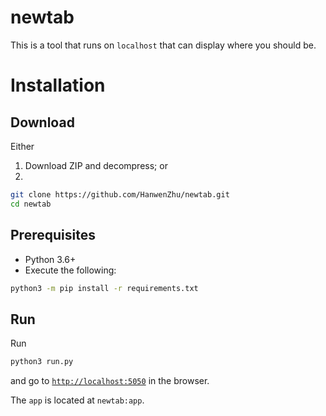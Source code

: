 # newtab
This is a tool that runs on `localhost` that can display where you should be.

# Installation
## Download
Either
1. Download ZIP and decompress; or
2.
```sh
git clone https://github.com/HanwenZhu/newtab.git
cd newtab
```

## Prerequisites
- Python 3.6+
- Execute the following:
```sh
python3 -m pip install -r requirements.txt
```

## Run
Run
```sh
python3 run.py
```
and go to [`http://localhost:5050`](http://localhost:5050) in the browser.

The `app` is located at `newtab:app`.
